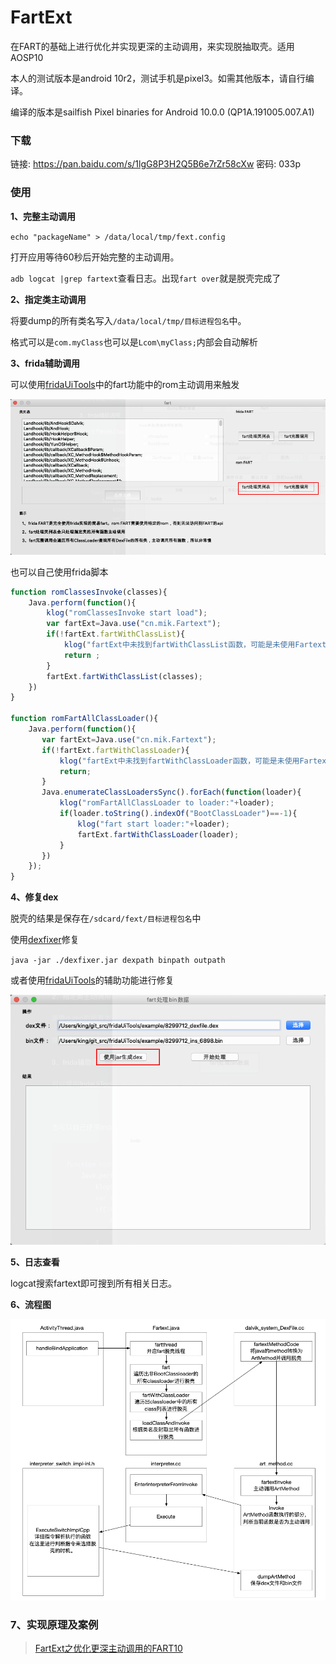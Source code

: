 # FartExt
在FART的基础上进行优化并实现更深的主动调用，来实现脱抽取壳。适用AOSP10

本人的测试版本是android 10r2，测试手机是pixel3。如需其他版本，请自行编译。

编译的版本是sailfish  Pixel binaries for Android 10.0.0 (QP1A.191005.007.A1)

### 下载

链接: https://pan.baidu.com/s/1lgG8P3H2Q5B6e7rZr58cXw  密码: 033p

### 使用

**1、完整主动调用**

`echo "packageName" > /data/local/tmp/fext.config`

打开应用等待60秒后开始完整的主动调用。

`adb logcat |grep fartext`查看日志。出现`fart over`就是脱壳完成了

**2、指定类主动调用**

将要dump的所有类名写入`/data/local/tmp/目标进程包名`中。

格式可以是`com.myClass`也可以是`Lcom\myClass;`内部会自动解析

**3、frida辅助调用**

可以使用[fridaUiTools](https://github.com/dqzg12300/fridaUiTools)中的fart功能中的rom主动调用来触发

![image-20210805100343385](./img/image-20210805100343385.png)

也可以自己使用frida脚本

~~~javascript
function romClassesInvoke(classes){
    Java.perform(function(){
        klog("romClassesInvoke start load");
        var fartExt=Java.use("cn.mik.Fartext");
        if(!fartExt.fartWithClassList){
            klog("fartExt中未找到fartWithClassList函数，可能是未使用Fartext的rom")
            return ;
        }
        fartExt.fartWithClassList(classes);
    })
}

function romFartAllClassLoader(){
    Java.perform(function(){
       var fartExt=Java.use("cn.mik.Fartext");
       if(!fartExt.fartWithClassLoader){
           klog("fartExt中未找到fartWithClassLoader函数，可能是未使用Fartext的rom");
           return;
       }
       Java.enumerateClassLoadersSync().forEach(function(loader){
           klog("romFartAllClassLoader to loader:"+loader);
           if(loader.toString().indexOf("BootClassLoader")==-1){
               klog("fart start loader:"+loader);
               fartExt.fartWithClassLoader(loader);
           }
       })
    });
}
~~~

**4、修复dex**

脱壳的结果是保存在`/sdcard/fext/目标进程包名`中

使用[dexfixer](https://github.com/dqzg12300/dexfixer)修复

`java -jar ./dexfixer.jar dexpath binpath outpath`

或者使用[fridaUiTools](https://github.com/dqzg12300/fridaUiTools)的辅助功能进行修复

![image-20210805100310939](./img/image-20210805100310939.png)

**5、日志查看**

logcat搜索fartext即可搜到所有相关日志。

**6、流程图**

![image-20210804190809645](./img/image-20210804190809645.png)

### 7、实现原理及案例

> [FartExt之优化更深主动调用的FART10](https://bbs.pediy.com/thread-268760.htm)

